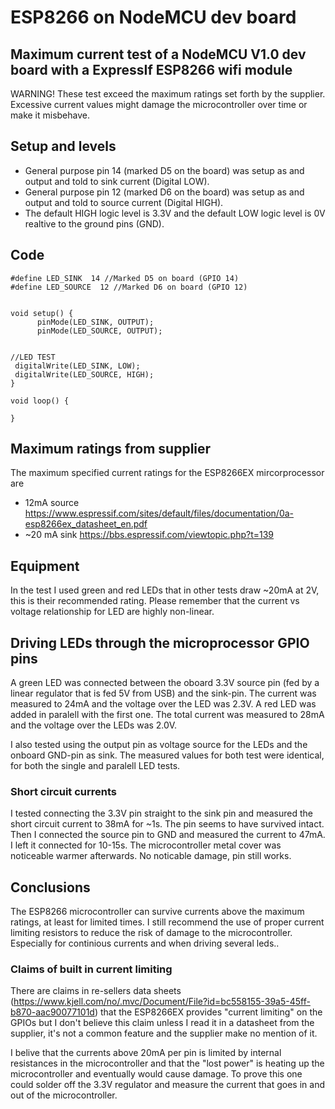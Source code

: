 
# ESP8266 on NodeMCU dev board


## Maximum current test of a NodeMCU V1.0 dev board with a ExpressIf ESP8266 wifi module

WARNING! These test exceed the maximum ratings set forth by the supplier.
Excessive current values might damage the microcontroller over time or make it misbehave.

## Setup and levels
* General purpose pin 14 (marked D5 on the board) was setup as and output and told to sink current (Digital LOW).
* General purpose pin 12 (marked D6 on the board) was setup as and output and told to source current (Digital HIGH).
* The default HIGH logic level is 3.3V and the default LOW logic level is 0V realtive to the ground pins (GND).

## Code

```
#define LED_SINK  14 //Marked D5 on board (GPIO 14)
#define LED_SOURCE  12 //Marked D6 on board (GPIO 12)


void setup() {
      pinMode(LED_SINK, OUTPUT);
      pinMode(LED_SOURCE, OUTPUT);
      

//LED TEST
 digitalWrite(LED_SINK, LOW);
 digitalWrite(LED_SOURCE, HIGH);
}

void loop() {

}
```
## Maximum ratings from supplier
The maximum specified current ratings for the ESP8266EX mircorprocessor are 
* 12mA source https://www.espressif.com/sites/default/files/documentation/0a-esp8266ex_datasheet_en.pdf
* ~20 mA sink https://bbs.espressif.com/viewtopic.php?t=139


## Equipment
In the test I used green and red LEDs that in other tests draw ~20mA at 2V, this is their recommended rating. 
Please remember that the current vs voltage relationship for LED are highly non-linear.

## Driving LEDs through the microprocessor GPIO pins
A green LED was connected between the oboard 3.3V source pin (fed by a linear regulator that is fed 5V from USB) and the sink-pin.
The current was measured to 24mA and the voltage over the LED was 2.3V.
A red LED was added in paralell with the first one.
The total current was measured to 28mA and the voltage over the LEDs was 2.0V.

I also tested using the output pin as voltage source for the LEDs and the onboard GND-pin as sink.
The measured values for both test were identical, for both the single and paralell LED tests.

### Short circuit currents 
I tested connecting the 3.3V pin straight to the sink pin and measured the short circuit current to 38mA for ~1s. The pin seems to have survived intact. 
Then I connected the source pin to GND and measured the current to 47mA. I left it connected for 10-15s. The microcontroller metal cover was noticeable warmer afterwards. No noticable damage, pin still works.

## Conclusions
The ESP8266 microcontroller can survive currents above the maximum ratings, at least for limited times. 
I still recommend the use of proper current limiting resistors to reduce the risk of damage to the microcontroller. Especially for continious currents and when driving several leds.. 

### Claims of built in current limiting
There are claims in re-sellers data sheets (https://www.kjell.com/no/.mvc/Document/File?id=bc558155-39a5-45ff-b870-aac90077101d) that the ESP8266EX provides "current limiting" on the GPIOs but I don't believe this claim unless I read it in a datasheet from the supplier, it's not a common feature and the supplier make no mention of it.

I belive that the currents above 20mA per pin is limited by internal resistances in the microcontroller and that the "lost power" is heating up the microcontroller and eventually would cause damage.
To prove this one could solder off the 3.3V regulator and measure the current that goes in and out of the microcontroller. 
